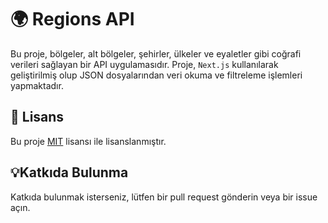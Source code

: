 # 🌍 Regions API

Bu proje, bölgeler, alt bölgeler, şehirler, ülkeler ve eyaletler gibi coğrafi verileri sağlayan bir API uygulamasıdır. Proje, `Next.js` kullanılarak geliştirilmiş olup JSON dosyalarından veri okuma ve filtreleme işlemleri yapmaktadır.

## 📄 Lisans

Bu proje [MIT](LICENSE) lisansı ile lisanslanmıştır.

## 💡Katkıda Bulunma

Katkıda bulunmak isterseniz, lütfen bir pull request gönderin veya bir issue açın.
